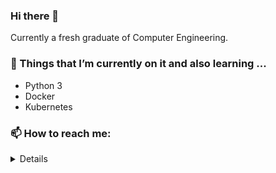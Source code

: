 ### Hi there 👋

Currently a fresh graduate of Computer Engineering. 

### 🌱 Things that I’m currently on it and also learning ...
- Python 3
- Docker
- Kubernetes

### 📫 How to reach me: 
<details>
``` echo Zm1tb2NodGFyQGdtYWlsLmNvbQ== | base64 -d ```
</details>

<!--
**fmmochtar/fmmochtar** is a ✨ _special_ ✨ repository because its `README.md` (this file) appears on your GitHub profile.

Here are some ideas to get you started:

- 🔭 I’m currently working on ...



- 👯 I’m looking to collaborate on ...
- 🤔 I’m looking for help with ...
- 💬 Ask me about ...

-->
